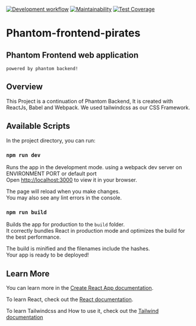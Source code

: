 [![Development workflow](https://github.com/atlp-rwanda/Phantom-frontend-pirates/actions/workflows/development.yml/badge.svg?branch=develop&event=push)](https://github.com/atlp-rwanda/Phantom-frontend-pirates/actions/workflows/development.yml)
[![Maintainability](https://api.codeclimate.com/v1/badges/39bd2ae9d63d745f4b01/maintainability)](https://codeclimate.com/github/atlp-rwanda/Phantom-frontend-pirates/maintainability)
[![Test Coverage](https://api.codeclimate.com/v1/badges/39bd2ae9d63d745f4b01/test_coverage)](https://codeclimate.com/github/atlp-rwanda/Phantom-frontend-pirates/test_coverage)


# Phantom-frontend-pirates
## Phantom Frontend web application 
`powered by phantom backend!`

## Overview
This Project is a continuation of Phantom Backend, It is created with ReactJs, Babel and Webpack. We used tailwindcss as our CSS Framework.

## Available Scripts

In the project directory, you can run:

### `npm run dev`

Runs the app in the development mode. using a webpack dev server on ENVIRONMENT PORT or default port\
Open [http://localhost:3000](http://localhost:3000) to view it in your browser.

The page will reload when you make changes.\
You may also see any lint errors in the console.

### `npm run build`

Builds the app for production to the `build` folder.\
It correctly bundles React in production mode and optimizes the build for the best performance.

The build is minified and the filenames include the hashes.\
Your app is ready to be deployed!

## Learn More

You can learn more in the [Create React App documentation](https://facebook.github.io/create-react-app/docs/getting-started).

To learn React, check out the [React documentation](https://reactjs.org/).

To learn Tailwindcss and How to use it, check out the [Tailwind documentation](https://tailwindcss.com/docs/installation)
